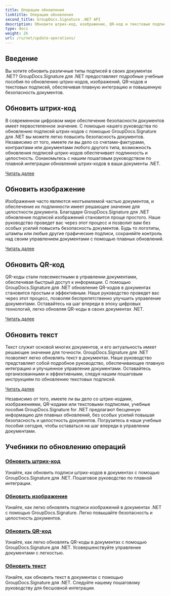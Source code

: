 ```yaml
---
title: Операции обновления
linktitle: Операции обновления
second_title: GroupDocs.Signature .NET API
description: Обновите штрих-код, изображение, QR-код и текстовые подписи в документах .NET с помощью руководств GroupDocs.Signature для .NET. Повышение безопасности и управления документами.
type: docs
weight: 26
url: /ru/net/update-operations/
---
```

## Введение

Вы хотите обновить различные типы подписей в своих документах .NET? GroupDocs.Signature для .NET предоставляет подробные учебные пособия по обновлению штрих-кодов, изображений, QR-кодов и текстовых подписей, обеспечивая плавную интеграцию и повышенную безопасность документов.

## Обновить штрих-код
В современном цифровом мире обеспечение безопасности документов имеет первостепенное значение. С помощью нашего руководства по обновлению подписей штрих-кодов с помощью GroupDocs.Signature для .NET вы можете легко повысить безопасность документов. Независимо от того, имеете ли вы дело со счетами-фактурами, контрактами или документами любого другого типа, возможность обновления подписей штрих-кодов обеспечивает подлинность и целостность. Ознакомьтесь с нашим пошаговым руководством по плавной интеграции обновлений штрих-кодов в ваши документы .NET.

[Читать далее](./update-barcode/)

## Обновить изображение
Изображения часто являются неотъемлемой частью документов, и обеспечение их подлинности имеет решающее значение для целостности документа. Благодаря GroupDocs.Signature для .NET обновление подписей изображений становится проще простого. Наше руководство проведет вас через этот процесс и позволит вам без особых усилий повысить безопасность документов. Будь то логотипы, штампы или любые другие графические подписи, сохраняйте контроль над своим управлением документами с помощью плавных обновлений.

[Читать далее](./update-image/)

## Обновить QR-код
QR-коды стали повсеместными в управлении документами, обеспечивая быстрый доступ к информации. С помощью GroupDocs.Signature для .NET обновление QR-кодов в документах становится простым и эффективным. Наше руководство проведет вас через этот процесс, позволяя беспрепятственно улучшить управление документами. Оставайтесь на шаг впереди в эпоху цифровых технологий, легко обновляя QR-коды в своих документах .NET.

[Читать далее](./update-qr-code/)

## Обновить текст
Текст служит основой многих документов, и его актуальность имеет решающее значение для точности. GroupDocs.Signature для .NET позволяет легко обновлять текст в документах. Наше руководство представляет собой подробное руководство, обеспечивающее плавную интеграцию и улучшенное управление документами. Оставайтесь организованными и эффективными, следуя нашим пошаговым инструкциям по обновлению текстовых подписей.

[Читать далее](./update-text/)

Независимо от того, имеете ли вы дело со штрих-кодами, изображениями, QR-кодами или текстовыми подписями, учебные пособия GroupDocs.Signature for .NET предлагают бесценную информацию для плавных обновлений, без особых усилий повышая безопасность и целостность документов. Погрузитесь в наши учебные пособия сегодня, чтобы оставаться на шаг впереди в управлении документами.
## Учебники по обновлению операций
### [Обновить штрих-код](./update-barcode/)
Узнайте, как обновить подписи штрих-кодов в документах с помощью GroupDocs.Signature для .NET. Пошаговое руководство по плавной интеграции.
### [Обновить изображение](./update-image/)
Узнайте, как легко обновлять подписи изображений в документах .NET с помощью GroupDocs.Signature. Легко повышайте безопасность и целостность документов.
### [Обновить QR-код](./update-qr-code/)
Узнайте, как легко обновлять QR-коды в документах с помощью GroupDocs.Signature для .NET. Усовершенствуйте управление документами с легкостью.
### [Обновить текст](./update-text/)
Узнайте, как обновить текст в документах с помощью GroupDocs.Signature для .NET. Следуйте нашему пошаговому руководству для бесшовной интеграции.